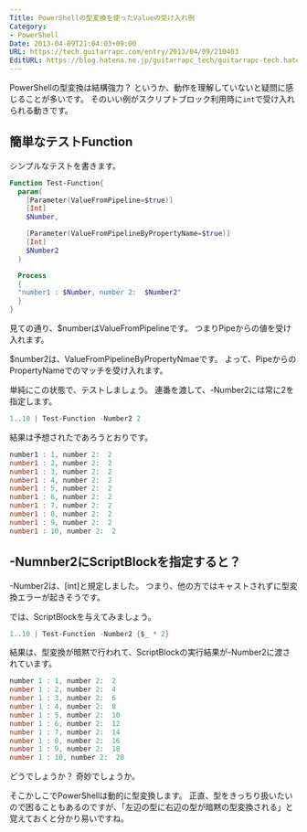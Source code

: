 ```yaml
---
Title: PowerShellの型変換を使ったValueの受け入れ例
Category:
- PowerShell
Date: 2013-04-09T21:04:03+09:00
URL: https://tech.guitarrapc.com/entry/2013/04/09/210403
EditURL: https://blog.hatena.ne.jp/guitarrapc_tech/guitarrapc-tech.hatenablog.com/atom/entry/6802418398340681533
---
```


<!--
Date: 2013-04-09T21:04:03+09:00
URL: https://tech.guitarrapc.com/entry/2013/04/09/210403
-->

PowerShellの型変換は結構強力？ というか、動作を理解していないと疑問に感じることが多いです。
そのいい例がスクリプトブロック利用時に`int`で受け入れられる動きです。

## 簡単なテストFunction

シンプルなテストを書きます。

```ps1
Function Test-Function{
  param(
    [Parameter(ValueFromPipeline=$true)]
    [Int]
    $Number,

    [Parameter(ValueFromPipelineByPropertyName=$true)]
    [Int]
    $Number2
  )

  Process
  {
  "number1 : $Number, number 2:  $Number2"
  }
}
```


見ての通り、$numberはValueFromPipelineです。
つまりPipeからの値を受け入れます。

$number2は、ValueFromPipelineByPropertyNmaeです。
よって、PipeからのPropertyNameでのマッチを受け入れます。


単純にこの状態で、テストしましょう。
連番を渡して、-Number2には常に2を指定します。

```ps1
1..10 | Test-Function -Number2 2
```


結果は予想されたであろうとおりです。

```ps1
number1 : 1, number 2:  2
number1 : 2, number 2:  2
number1 : 3, number 2:  2
number1 : 4, number 2:  2
number1 : 5, number 2:  2
number1 : 6, number 2:  2
number1 : 7, number 2:  2
number1 : 8, number 2:  2
number1 : 9, number 2:  2
number1 : 10, number 2:  2
```


## -Numnber2にScriptBlockを指定すると？
-Number2は、[int]と規定しました。
つまり、他の方ではキャストされずに型変換エラーが起きそうです。

では、ScriptBlockを与えてみましょう。

```ps1
1..10 | Test-Function -Number2 {$_ * 2}
```


結果は、型変換が暗黙で行われて、ScriptBlockの実行結果が-Number2に渡されています。

```ps1
number 1 : 1, number 2:  2
number 1 : 2, number 2:  4
number 1 : 3, number 2:  6
number 1 : 4, number 2:  8
number 1 : 5, number 2:  10
number 1 : 6, number 2:  12
number 1 : 7, number 2:  14
number 1 : 8, number 2:  16
number 1 : 9, number 2:  18
number 1 : 10, number 2:  20
```


どうでしょうか？ 奇妙でしょうか。

そこかしこでPowerShellは動的に型変換します。
正直、型をきっちり扱いたいので困ることもあるのですが、「左辺の型に右辺の型が暗黙の型変換される」と覚えておくと分かり易いですね。
